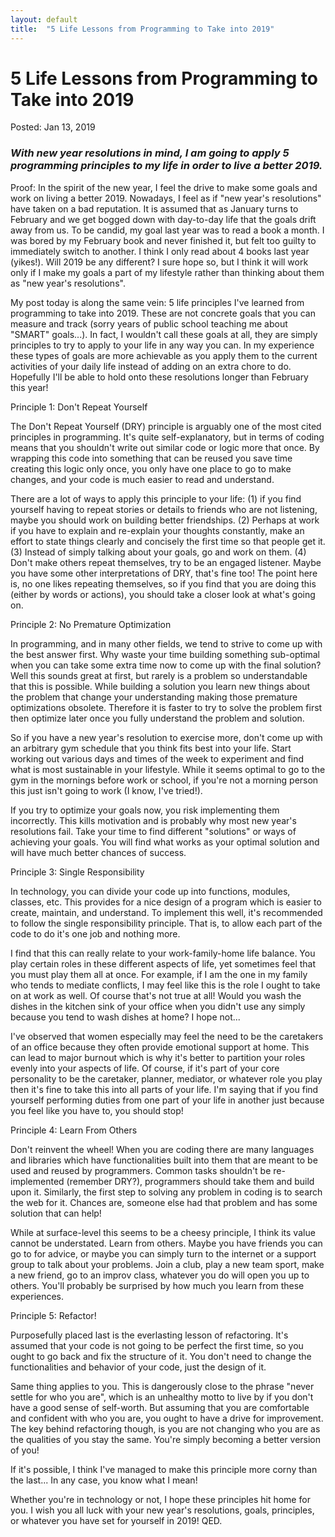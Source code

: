 ```yaml
---
layout: default
title:  "5 Life Lessons from Programming to Take into 2019"
---
```

<h1>5 Life Lessons from Programming to Take into 2019</h1>
<span class="post-meta">Posted: Jan 13, 2019</span>
<h3><i>With new year resolutions in mind, I am going to apply 5 programming principles to my life in order to live a better 2019.</i></h3>

Proof:
In the spirit of the new year, I feel the drive to make some goals and work on living a better 2019. Nowadays, I feel as if "new year's resolutions" have taken on a bad reputation. It is assumed that as January turns to February and we get bogged down with day-to-day life that the goals drift away from us. To be candid, my goal last year was to read a book a month. I was bored by my February book and never finished it, but felt too guilty to immediately switch to another. I think I only read about 4 books last year (yikes!). Will 2019 be any different? I sure hope so, but I think it will work only if I make my goals a part of my lifestyle rather than thinking about them as "new year's resolutions".

My post today is along the same vein: 5 life principles I've learned from programming to take into 2019. These are not concrete goals that you can measure and track (sorry years of public school teaching me about "SMART" goals...). In fact, I wouldn't call these goals at all, they are simply principles to try to apply to your life in any way you can. In my experience these types of goals are more achievable as you apply them to the current activities of your daily life instead of adding on an extra chore to do. Hopefully I'll be able to hold onto these resolutions longer than February this year!

Principle 1: Don't Repeat Yourself

The Don't Repeat Yourself (DRY) principle is arguably one of the most cited principles in programming. It's quite self-explanatory, but in terms of coding means that you shouldn't write out similar code or logic more that once. By wrapping this code into something that can be reused you save time creating this logic only once, you only have one place to go to make changes, and your code is much easier to read and understand.

There are a lot of ways to apply this principle to your life: (1) if you find yourself having to repeat stories or details to friends who are not listening, maybe you should work on building better friendships. (2) Perhaps at work if you have to explain and re-explain your thoughts constantly, make an effort to state things clearly and concisely the first time so that people get it. (3) Instead of simply talking about your goals, go and work on them. (4) Don't make others repeat themselves, try to be an engaged listener. Maybe you have some other interpretations of DRY, that's fine too! The point here is, no one likes repeating themselves, so if you find that you are doing this (either by words or actions), you should take a closer look at what's going on.

Principle 2: No Premature Optimization

In programming, and in many other fields, we tend to strive to come up with the best answer first. Why waste your time building something sub-optimal when you can take some extra time now to come up with the final solution? Well this sounds great at first, but rarely is a problem so understandable that this is possible. While building a solution you learn new things about the problem that change your understanding making those premature optimizations obsolete. Therefore it is faster to try to solve the problem first then optimize later once you fully understand the problem and solution.

So if you have a new year's resolution to exercise more, don't come up with an arbitrary gym schedule that you think fits best into your life. Start working out various days and times of the week to experiment and find what is most sustainable in your lifestyle. While it seems optimal to go to the gym in the mornings before work or school, if you're not a morning person this just isn't going to work (I know, I've tried!).

If you try to optimize your goals now, you risk implementing them incorrectly. This kills motivation and is probably why most new year's resolutions fail. Take your time to find different "solutions" or ways of achieving your goals. You will find what works as your optimal solution and will have much better chances of success.

Principle 3: Single Responsibility

In technology, you can divide your code up into functions, modules, classes, etc. This provides for a nice design of a program which is easier to create, maintain, and understand. To implement this well, it's recommended to follow the single responsibility principle. That is, to allow each part of the code to do it's one job and nothing more.

I find that this can really relate to your work-family-home life balance. You play certain roles in these different aspects of life, yet sometimes feel that you must play them all at once. For example, if I am the one in my family who tends to mediate conflicts, I may feel like this is the role I ought to take on at work as well. Of course that's not true at all! Would you wash the dishes in the kitchen sink of your office when you didn't use any simply because you tend to wash dishes at home? I hope not...

I've observed that women especially may feel the need to be the caretakers of an office because they often provide emotional support at home. This can lead to major burnout which is why it's better to partition your roles evenly into your aspects of life. Of course, if it's part of your core personality to be the caretaker, planner, mediator, or whatever role you play then it's fine to take this into all parts of your life. I'm saying that if you find yourself performing duties from one part of your life in another just because you feel like you have to, you should stop!

Principle 4: Learn From Others

Don't reinvent the wheel! When you are coding there are many languages and libraries which have functionalities built into them that are meant to be used and reused by programmers. Common tasks shouldn't be re-implemented (remember DRY?), programmers should take them and build upon it. Similarly, the first step to solving any problem in coding is to search the web for it. Chances are, someone else had that problem and has some solution that can help!

While at surface-level this seems to be a cheesy principle, I think its value cannot be understated. Learn from others. Maybe you have friends you can go to for advice, or maybe you can simply turn to the internet or a support group to talk about your problems. Join a club, play a new team sport, make a new friend, go to an improv class, whatever you do will open you up to others. You'll probably be surprised by how much you learn from these experiences.

Principle 5: Refactor!

Purposefully placed last is the everlasting lesson of refactoring. It's assumed that your code is not going to be perfect the first time, so you ought to go back and fix the structure of it. You don't need to change the functionalities and behavior of your code, just the design of it.

Same thing applies to you. This is dangerously close to the phrase "never settle for who you are", which is an unhealthy motto to live by if you don't have a good sense of self-worth. But assuming that you are comfortable and confident with who you are, you ought to have a drive for improvement. The key behind refactoring though, is you are not changing who you are as the qualities of you stay the same. You're simply becoming a better version of you!

If it's possible, I think I've managed to make this principle more corny than the last... In any case, you know what I mean!

Whether you're in technology or not, I hope these principles hit home for you. I wish you all luck with your new year's resolutions, goals, principles, or whatever you have set for yourself in 2019! QED.
